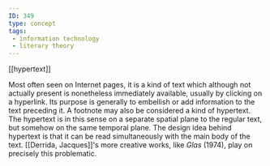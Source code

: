 ```yaml
---
ID: 349
type: concept
tags: 
 - information technology
 - literary theory
---
```


[[hypertext]]

 Most often seen
on Internet pages, it is a kind of text which although not actually
present is nonetheless immediately available, usually by clicking on a
hyperlink. Its purpose is generally to embellish or add information to
the text preceding it. A footnote may also be considered a kind of
hypertext. The hypertext is in this sense on a separate spatial plane to
the regular text, but somehow on the same temporal plane. The design
idea behind hypertext is that it can be read simultaneously with the
main body of the text. [[Derrida, Jacques]]'s more creative
works, like *Glas* (1974), play on precisely this problematic.

